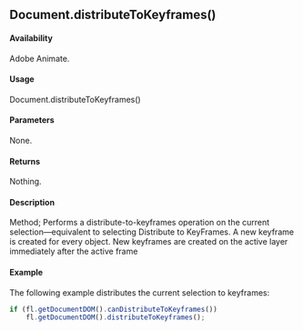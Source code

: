 ## Document.distributeToKeyframes()

#### Availability

Adobe Animate.

#### Usage

Document.distributeToKeyframes()

#### Parameters

None.

#### Returns

Nothing.

#### Description

Method; Performs a distribute-to-keyframes operation on the current selection—equivalent to selecting Distribute to KeyFrames. A new keyframe is created for every object. New keyframes are created on the active layer immediately after the active frame

#### Example

The following example distributes the current selection to keyframes:

```javascript
if (fl.getDocumentDOM().canDistributeToKeyframes())
    fl.getDocumentDOM().distributeToKeyframes();
```
